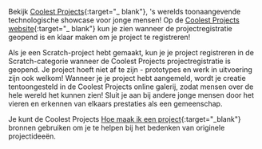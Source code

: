Bekijk [Coolest Projects](https://coolestprojects.org/){:target="_ blank"}, 's werelds toonaangevende technologische showcase voor jonge mensen! Op de [Coolest Projects website](https://coolestprojects.org/){:target="_ blank"} kun je zien wanneer de projectregistratie geopend is en klaar maken om je project te registreren!

Als je een Scratch-project hebt gemaakt, kun je je project registreren in de Scratch-categorie wanneer de Coolest Projects projectregistratie is geopend. Je project hoeft niet af te zijn - prototypes en werk in uitvoering zijn ook welkom! Wanneer je je project hebt aangemeld, wordt je creatie tentoongesteld in de Coolest Projects online galerij, zodat mensen over de hele wereld het kunnen zien! Sluit je aan bij andere jonge mensen door het vieren en erkennen van elkaars prestaties als een gemeenschap.

Je kunt de Coolest Projects [Hoe maak ik een project](https://coolestprojects.org/2020/03/31/how-to-make-a-project-workbook-and-additional-resources/){:target="_blank"} bronnen gebruiken om je te helpen bij het bedenken van originele projectideeën.
